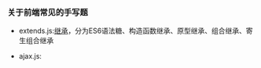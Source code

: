 ### 关于前端常见的手写题
- extends.js:[继承](https://github.com/YomiHub/handwritten-code/blob/master/extends.js)，分为ES6语法糖、构造函数继承、原型继承、组合继承、寄生组合继承

- ajax.js:



